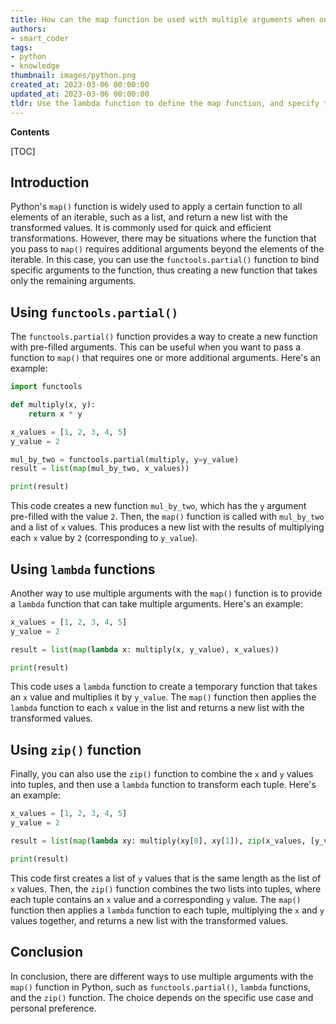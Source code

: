```yaml
---
title: How can the map function be used with multiple arguments when one of them needs to remain constant?
authors:
- smart_coder
tags:
- python
- knowledge
thumbnail: images/python.png
created_at: 2023-03-06 00:00:00
updated_at: 2023-03-06 00:00:00
tldr: Use the lambda function to define the map function, and specify the argument that remains the same as a default argument in the lambda function.
---
```


**Contents**

[TOC]

## Introduction
Python's `map()` function is widely used to apply a certain function to all elements of an iterable, such as a list, and return a new list with the transformed values. It is commonly used for quick and efficient transformations. However, there may be situations where the function that you pass to `map()` requires additional arguments beyond the elements of the iterable. In this case, you can use the `functools.partial()` function to bind specific arguments to the function, thus creating a new function that takes only the remaining arguments.

## Using `functools.partial()`
The `functools.partial()` function provides a way to create a new function with pre-filled arguments. This can be useful when you want to pass a function to `map()` that requires one or more additional arguments. Here's an example:

```python
import functools

def multiply(x, y):
    return x * y

x_values = [1, 2, 3, 4, 5]
y_value = 2

mul_by_two = functools.partial(multiply, y=y_value)
result = list(map(mul_by_two, x_values))

print(result)
```

This code creates a new function `mul_by_two`, which has the `y` argument pre-filled with the value `2`. Then, the `map()` function is called with `mul_by_two` and a list of `x` values. This produces a new list with the results of multiplying each `x` value by `2` (corresponding to `y_value`).

## Using `lambda` functions
Another way to use multiple arguments with the `map()` function is to provide a `lambda` function that can take multiple arguments. Here's an example:

```python
x_values = [1, 2, 3, 4, 5]
y_value = 2

result = list(map(lambda x: multiply(x, y_value), x_values))

print(result)
```

This code uses a `lambda` function to create a temporary function that takes an `x` value and multiplies it by `y_value`. The `map()` function then applies the `lambda` function to each `x` value in the list and returns a new list with the transformed values.

## Using `zip()` function
Finally, you can also use the `zip()` function to combine the `x` and `y` values into tuples, and then use a `lambda` function to transform each tuple. Here's an example:

```python
x_values = [1, 2, 3, 4, 5]
y_value = 2

result = list(map(lambda xy: multiply(xy[0], xy[1]), zip(x_values, [y_value]*len(x_values))))

print(result)
```

This code first creates a list of `y` values that is the same length as the list of `x` values. Then, the `zip()` function combines the two lists into tuples, where each tuple contains an `x` value and a corresponding `y` value. The `map()` function then applies a `lambda` function to each tuple, multiplying the `x` and `y` values together, and returns a new list with the transformed values.

## Conclusion
In conclusion, there are different ways to use multiple arguments with the `map()` function in Python, such as `functools.partial()`, `lambda` functions, and the `zip()` function. The choice depends on the specific use case and personal preference.
